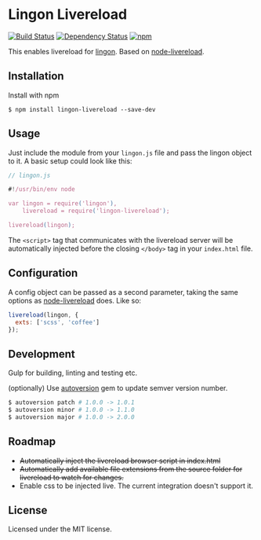 # Lingon Livereload

[![Build Status](https://travis-ci.org/javoire/lingon-livereload.png?branch=tests)](https://travis-ci.org/javoire/lingon-livereload)
[![Dependency Status](https://david-dm.org/javoire/lingon-livereload.png)](https://david-dm.org/javoire/lingon-livereload)
[![npm](https://img.shields.io/npm/v/lingon-livereload.svg)]()

This enables livereload for [lingon](https://github.com/jpettersson/lingon). Based on [node-livereload](https://github.com/napcs/node-livereload).

## Installation

Install with npm

```
$ npm install lingon-livereload --save-dev
```

## Usage

Just include the module from your ```lingon.js``` file and pass the lingon object to it. A basic setup could look like this:
```JavaScript
// lingon.js

#!/usr/bin/env node

var lingon = require('lingon'),
    livereload = require('lingon-livereload');

livereload(lingon);
```
The ``<script>`` tag that communicates with the livereload server will be automatically injected before the closing ```</body>``` tag in your ``index.html`` file.

## Configuration

A config object can be passed as a second parameter, taking the same options as [node-livereload](https://github.com/napcs/node-livereload#api-options) does. Like so:
```JavaScript
livereload(lingon, {
  exts: ['scss', 'coffee']
});
```

## Development

Gulp for building, linting and testing etc.

(optionally) Use [autoversion](https://github.com/jpettersson/autoversion) gem to update semver version number.

```bash
$ autoversion patch # 1.0.0 -> 1.0.1
$ autoversion minor # 1.0.0 -> 1.1.0
$ autoversion major # 1.0.0 -> 2.0.0
```

## Roadmap

* ~~Automatically inject the livereload browser script in index.html~~
* ~~Automatically add available file extensions from the source folder for livereload to watch for changes.~~
* Enable css to be injected live. The current integration doesn't support it.

## License

Licensed under the MIT license.
